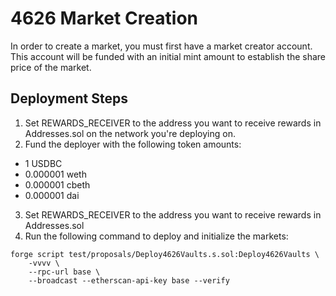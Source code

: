 # 4626 Market Creation

In order to create a market, you must first have a market creator account. This account will be funded with an initial mint amount to establish the share price of the market.

## Deployment Steps

1. Set REWARDS_RECEIVER to the address you want to receive rewards in Addresses.sol on the network you're deploying on.
2. Fund the deployer with the following token amounts:
- 1 USDBC
- 0.000001 weth
- 0.000001 cbeth
- 0.000001 dai

3. Set REWARDS_RECEIVER to the address you want to receive rewards in Addresses.sol
4. Run the following command to deploy and initialize the markets:
```
forge script test/proposals/Deploy4626Vaults.s.sol:Deploy4626Vaults \
    -vvvv \
    --rpc-url base \
    --broadcast --etherscan-api-key base --verify
```